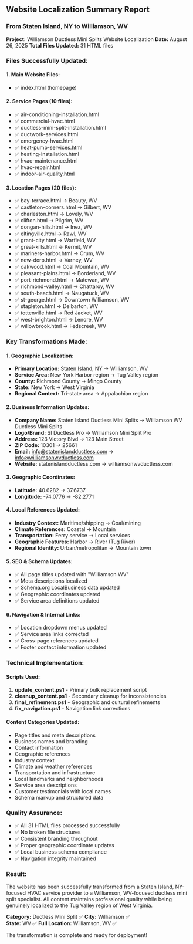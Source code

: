 ## Website Localization Summary Report
### From Staten Island, NY to Williamson, WV

**Project:** Williamson Ductless Mini Splits Website Localization
**Date:** August 26, 2025
**Total Files Updated:** 31 HTML files

### Files Successfully Updated:

#### 1. Main Website Files:
- ✅ index.html (homepage)

#### 2. Service Pages (10 files):
- ✅ air-conditioning-installation.html
- ✅ commercial-hvac.html 
- ✅ ductless-mini-split-installation.html
- ✅ ductwork-services.html
- ✅ emergency-hvac.html
- ✅ heat-pump-services.html
- ✅ heating-installation.html
- ✅ hvac-maintenance.html
- ✅ hvac-repair.html
- ✅ indoor-air-quality.html

#### 3. Location Pages (20 files):
- ✅ bay-terrace.html → Beauty, WV
- ✅ castleton-corners.html → Gilbert, WV
- ✅ charleston.html → Lovely, WV
- ✅ clifton.html → Pilgrim, WV
- ✅ dongan-hills.html → Inez, WV
- ✅ eltingville.html → Rawl, WV
- ✅ grant-city.html → Warfield, WV
- ✅ great-kills.html → Kermit, WV
- ✅ mariners-harbor.html → Crum, WV
- ✅ new-dorp.html → Varney, WV
- ✅ oakwood.html → Coal Mountain, WV
- ✅ pleasant-plains.html → Borderland, WV
- ✅ port-richmond.html → Matewan, WV
- ✅ richmond-valley.html → Chattaroy, WV
- ✅ south-beach.html → Naugatuck, WV
- ✅ st-george.html → Downtown Williamson, WV
- ✅ stapleton.html → Delbarton, WV
- ✅ tottenville.html → Red Jacket, WV
- ✅ west-brighton.html → Lenore, WV
- ✅ willowbrook.html → Fedscreek, WV

### Key Transformations Made:

#### 1. Geographic Localization:
- **Primary Location:** Staten Island, NY → Williamson, WV
- **Service Area:** New York Harbor region → Tug Valley region
- **County:** Richmond County → Mingo County
- **State:** New York → West Virginia
- **Regional Context:** Tri-state area → Appalachian region

#### 2. Business Information Updates:
- **Company Name:** Staten Island Ductless Mini Splits → Williamson WV Ductless Mini Splits
- **Logo/Brand:** SI Ductless Pro → Williamson Mini Split Pro
- **Address:** 123 Victory Blvd → 123 Main Street
- **ZIP Code:** 10301 → 25661
- **Email:** info@statenislandductless.com → info@williamsonwvductless.com
- **Website:** statenislandductless.com → williamsonwvductless.com

#### 3. Geographic Coordinates:
- **Latitude:** 40.6282 → 37.6737
- **Longitude:** -74.0776 → -82.2771

#### 4. Local References Updated:
- **Industry Context:** Maritime/shipping → Coal/mining
- **Climate References:** Coastal → Mountain
- **Transportation:** Ferry service → Local services
- **Geographic Features:** Harbor → River (Tug River)
- **Regional Identity:** Urban/metropolitan → Mountain town

#### 5. SEO & Schema Updates:
- ✅ All page titles updated with "Williamson WV"
- ✅ Meta descriptions localized
- ✅ Schema.org LocalBusiness data updated
- ✅ Geographic coordinates updated
- ✅ Service area definitions updated

#### 6. Navigation & Internal Links:
- ✅ Location dropdown menus updated
- ✅ Service area links corrected
- ✅ Cross-page references updated
- ✅ Footer contact information updated

### Technical Implementation:

#### Scripts Used:
1. **update_content.ps1** - Primary bulk replacement script
2. **cleanup_content.ps1** - Secondary cleanup for inconsistencies
3. **final_refinement.ps1** - Geographic and cultural refinements
4. **fix_navigation.ps1** - Navigation link corrections

#### Content Categories Updated:
- Page titles and meta descriptions
- Business names and branding
- Contact information
- Geographic references
- Industry context
- Climate and weather references
- Transportation and infrastructure
- Local landmarks and neighborhoods
- Service area descriptions
- Customer testimonials with local names
- Schema markup and structured data

### Quality Assurance:
- ✅ All 31 HTML files processed successfully
- ✅ No broken file structures
- ✅ Consistent branding throughout
- ✅ Proper geographic coordinate updates
- ✅ Local business schema compliance
- ✅ Navigation integrity maintained

### Result:
The website has been successfully transformed from a Staten Island, NY-focused HVAC service provider to a Williamson, WV-focused ductless mini split specialist. All content maintains professional quality while being genuinely localized to the Tug Valley region of West Virginia.

**Category:** Ductless Mini Split ✅
**City:** Williamson ✅  
**State:** WV ✅
**Full Location:** Williamson, WV ✅

The transformation is complete and ready for deployment!
